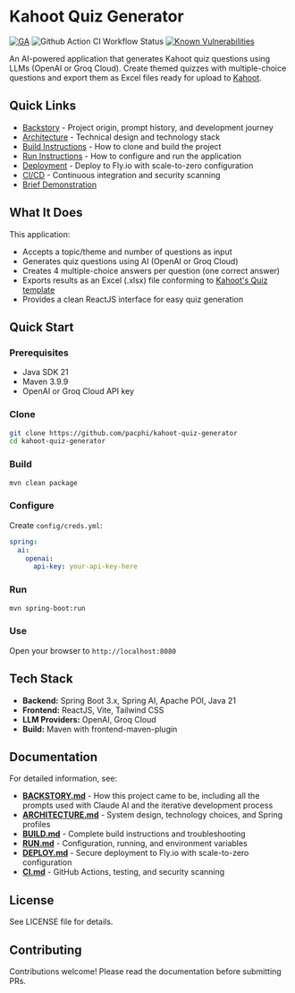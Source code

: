 # Kahoot Quiz Generator

[![GA](https://img.shields.io/badge/Release-Alpha-darkred)](https://img.shields.io/badge/Release-Alpha-darkred) ![Github Action CI Workflow Status](https://github.com/pacphi/kahoot-quiz-generator/actions/workflows/ci.yml/badge.svg) [![Known Vulnerabilities](https://snyk.io/test/github/pacphi/kahoot-quiz-generator/badge.svg?style=plastic)](https://snyk.io/test/github/pacphi/kahoot-quiz-generator)

An AI-powered application that generates Kahoot quiz questions using LLMs (OpenAI or Groq Cloud). Create themed quizzes with multiple-choice questions and export them as Excel files ready for upload to [Kahoot](https://kahoot.com/).

## Quick Links

- [Backstory](docs/BACKSTORY.md) - Project origin, prompt history, and development journey
- [Architecture](docs/ARCHITECTURE.md) - Technical design and technology stack
- [Build Instructions](docs/BUILD.md) - How to clone and build the project
- [Run Instructions](docs/RUN.md) - How to configure and run the application
- [Deployment](docs/DEPLOY.md) - Deploy to Fly.io with scale-to-zero configuration
- [CI/CD](docs/CI.md) - Continuous integration and security scanning
- [Brief Demonstration](https://github.com/pacphi/kahoot-quiz-generator/raw/refs/heads/main/kahoot-quiz-generator.mp4)

## What It Does

This application:
- Accepts a topic/theme and number of questions as input
- Generates quiz questions using AI (OpenAI or Groq Cloud)
- Creates 4 multiple-choice answers per question (one correct answer)
- Exports results as an Excel (.xlsx) file conforming to [Kahoot's Quiz template](https://kahoot.com/library/quiz-spreadsheet-template/)
- Provides a clean ReactJS interface for easy quiz generation

## Quick Start

### Prerequisites
- Java SDK 21
- Maven 3.9.9
- OpenAI or Groq Cloud API key

### Clone
```bash
git clone https://github.com/pacphi/kahoot-quiz-generator
cd kahoot-quiz-generator
```

### Build
```bash
mvn clean package
```

### Configure
Create `config/creds.yml`:
```yaml
spring:
  ai:
    openai:
      api-key: your-api-key-here
```

### Run
```bash
mvn spring-boot:run
```

### Use
Open your browser to `http://localhost:8080`

## Tech Stack

- **Backend:** Spring Boot 3.x, Spring AI, Apache POI, Java 21
- **Frontend:** ReactJS, Vite, Tailwind CSS
- **LLM Providers:** OpenAI, Groq Cloud
- **Build:** Maven with frontend-maven-plugin

## Documentation

For detailed information, see:
- **[BACKSTORY.md](docs/BACKSTORY.md)** - How this project came to be, including all the prompts used with Claude AI and the iterative development process
- **[ARCHITECTURE.md](docs/ARCHITECTURE.md)** - System design, technology choices, and Spring profiles
- **[BUILD.md](docs/BUILD.md)** - Complete build instructions and troubleshooting
- **[RUN.md](docs/RUN.md)** - Configuration, running, and environment variables
- **[DEPLOY.md](docs/DEPLOY.md)** - Secure deployment to Fly.io with scale-to-zero configuration
- **[CI.md](docs/CI.md)** - GitHub Actions, testing, and security scanning

## License

See LICENSE file for details.

## Contributing

Contributions welcome! Please read the documentation before submitting PRs.
